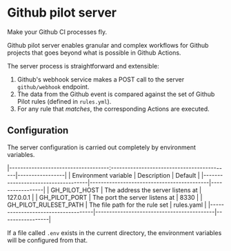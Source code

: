 # Github pilot server

Make your Github CI processes fly.

Github pilot server enables granular and complex workflows for Github projects that goes beyond what is 
possible in Github Actions.

The server process is straightforward and extensible:
1. Github's webhook service makes a POST call to the server `github/webhook` endpoint.
2. The data from the Github event is compared against the set of Github Pilot rules (defined in `rules.yml`).
3. For any rule that _matches_, the corresponding Actions are executed.

## Configuration

The server configuration is carried out completely by environment variables.

|------------------------------------:-------------------------------------------|-----------------|
| Environment variable               |  Description                              | Default         |
|------------------------------------|-------------------------------------------|-----------------|
| GH_PILOT_HOST                      | The address the server listens at         | 127.0.0.1       |
| GH_PILOT_PORT                      | The port the server listens at            | 8330            |
| GH_PILOT_RULESET_PATH              | The file path for the rule set            | rules.yaml      |
|------------------------------------|-------------------------------------------|-----------------|

If a file called `.env` exists in the current directory, the environment variables will be configured from that.